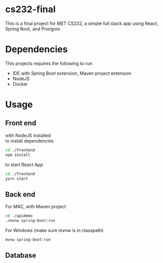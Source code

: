 # cs232-final
This is a final project for MET CS232, a simple full stack app using React, Spring Boot, and Postgres

# Dependencies
This projects requires the following to run
+ IDE with Spring Boot extension, Maven project extension
+ NodeJS
+ Docker

# Usage

## Front end
with NodeJS installed  
to install dependencies

```bash
cd ./frontend
npm install
```

to start React App
```bash
cd ./frontend
yarn start
```


## Back end
For MAC, with Maven project  

```bash
cd ./apidemo
./mvnw spring-boot:run
```

For Windows
(make sure mvnw is in classpath)
```bash
mvnw spring-boot:run
```


## Database
